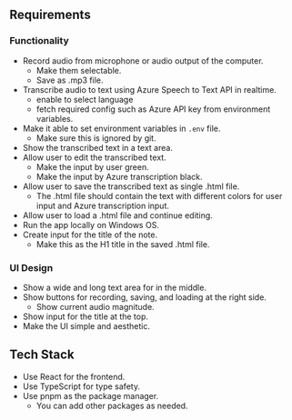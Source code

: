 ## Requirements

### Functionality

- Record audio from microphone or audio output of the computer.
  - Make them selectable.
  - Save as .mp3 file.
- Transcribe audio to text using Azure Speech to Text API in realtime.
  - enable to select language
  - fetch required config such as Azure API key from environment variables.
- Make it able to set environment variables in `.env` file.
  - Make sure this is ignored by git.
- Show the transcribed text in a text area.
- Allow user to edit the transcribed text.
  - Make the input by user green.
  - Make the input by Azure transcription black.
- Allow user to save the transcribed text as single .html file.
  - The .html file should contain the text with different colors for user input and Azure transcription input.
- Allow user to load a .html file and continue editing.
- Run the app locally on Windows OS.
- Create input for the title of the note.
  - Make this as the H1 title in the saved .html file.

### UI Design

- Show a wide and long text area for in the middle.
- Show buttons for recording, saving, and loading at the right side.
  - Show current audio magnitude.
- Show input for the title at the top.
- Make the UI simple and aesthetic.

## Tech Stack

- Use React for the frontend.
- Use TypeScript for type safety.
- Use pnpm as the package manager.
  - You can add other packages as needed.
